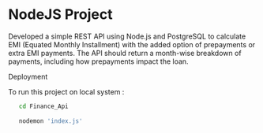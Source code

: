 # NodeJS Project

Developed a simple REST API using Node.js and PostgreSQL to calculate EMI (Equated Monthly Installment) with the added option of prepayments or extra EMI payments. The API should return a month-wise breakdown of payments, including how prepayments impact the loan.

Deployment

To run this project on local system :

```bash
   cd Finance_Api
   
   nodemon 'index.js'
